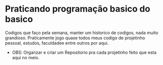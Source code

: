 # Praticando programação basico do basico
  Codigos que faço pela semana, manter um historico de codigos, nada muito grandioso.
  Praticamente jogo quase todos meus codigo de projetinho pessoal, estudos, faculdadee entre outros por aqui.

   - OBS: Organzar e criar um Repositorio pra cada projetinho feito que esta aqui no meio.
